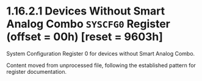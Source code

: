 # 1.16.2.1 Devices Without Smart Analog Combo `SYSCFG0` Register (offset = 00h) [reset = 9603h]

System Configuration Register 0 for devices without Smart Analog Combo.

Content moved from unprocessed file, following the established pattern for register documentation.
